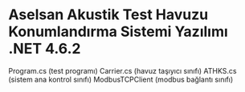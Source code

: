 # Aselsan Akustik Test Havuzu Konumlandırma Sistemi Yazılımı .NET 4.6.2

Program.cs (test programı)
Carrier.cs (havuz taşıyıcı sınıfı)
ATHKS.cs (sistem ana kontrol sınıfı)
ModbusTCPClient (modbus bağlantı sınıfı)
 
